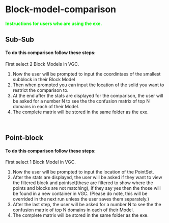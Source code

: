 <h1>Block-model-comparison</h1>
<b><span style="color: #00ff00;">Instructions for users who are using the exe.</span></b>
<h2>Sub-Sub</h2>
<h4>To do this comparison follow these steps:</h4>
<p>First select 2 Block Models in VGC.</p>
<ol>
<li>Now the user will be prompted to input the coordintaes of the smallest subblock in their Block Model</li>
<li>Then when prompted you can input the location of the solid you want to restrict the comparison to.</li>
<li>At the end after the stats are displayed for the comparison, the user will be asked for a number N to see the the confusion matrix of top N domains in each of their Model.</li>
<li>The complete matrix will be stored in the same folder as the exe.</li>
</ol>
<p>&nbsp;</p>
<h2>Point-block</h2>
<h4>To do this comparison follow these steps:</h4>
<p>First select 1 Block Model in VGC.</p>
<ol>
<li>Now the user will be prompted to input the location of the PointSet.</li>
<li>After the stats are displayed, the user will be asked if they want to view the filtered block and pointset(these are filtered to show where the points and blocks are not matching), if they say yes then the those will be found in a new container in VGC. (Please do note, this will be overrided in the next run unless the user saves them separately.)</li>
<li>After the last step, the user will be asked for a number N to see the the confusion matrix of top N domains in each of their Model.</li>
<li>The complete matrix will be stored in the same folder as the exe.</li>
</ol>
<p>&nbsp;</p>
